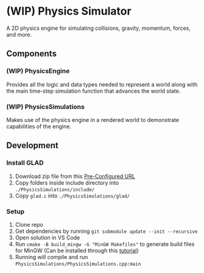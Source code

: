 # (WIP) Physics Simulator

A 2D physics engine for simulating collisions, gravity, momentum, forces, and more.

## Components

### (WIP) PhysicsEngine

Provides all the logic and data types needed to represent a world along with the main time-step simulation function that advances the world state.

### (WIP) PhysicsSimulations

Makes use of the physics engine in a rendered world to demonstrate capabilities of the engine.

## Development

### Install GLAD

1. Download zip file from this [Pre-Configured URL](https://glad.dav1d.de/#language=c&specification=gl&api=gl%3D4.6&api=gles1%3D1.0&api=gles2%3D3.2&api=glsc2%3D2.0&profile=core&loader=on)
2. Copy folders inside include directory into `./PhysicsSimulations/include/`
3. Copy `glad.c` into `./PhysicsSimulations/glad/`

### Setup

1. Clone repo
2. Get dependencies by running `git submodule update --init --recursive`
3. Open solution in VS Code
4. Run `cmake -B build_mingw -G "MinGW Makefiles"` to generate build files for MinGW (Can be installed through this [tutorial](https://code.visualstudio.com/docs/cpp/config-mingw#_prerequisites))
5. Running will compile and run `PhysicsSimulations/PhysicsSimulations.cpp:main`
